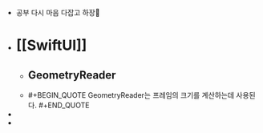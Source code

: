 - 공부 다시 마음 다잡고 하장
- # [[SwiftUI]]
	- ## GeometryReader
	- #+BEGIN_QUOTE
	  GeometryReader는 프레임의 크기를 계산하는데 사용된다. 
	  #+END_QUOTE
-
-